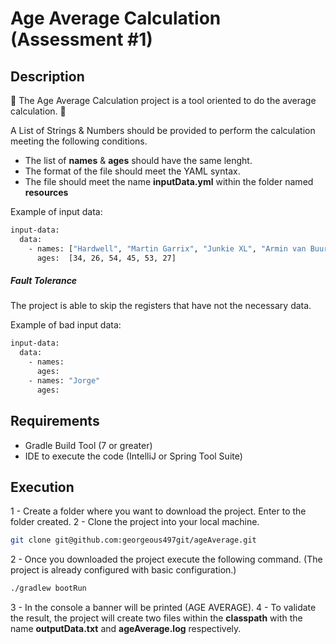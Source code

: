 # Age Average Calculation (Assessment #1)

## Description
🤖 The Age Average Calculation project is a tool oriented to do the average calculation. 🤖

A List of Strings & Numbers should be provided to perform the calculation meeting the following conditions.
- The list of **names** & **ages** should have the same lenght.
- The format of the file should meet the YAML syntax.
- The file should meet the name **inputData.yml** within the folder named **resources**

Example of input data:
```sh
input-data:
  data:
    - names: ["Hardwell", "Martin Garrix", "Junkie XL", "Armin van Buuren", "Tiësto", "Oliver Heldens"]
      ages:  [34, 26, 54, 45, 53, 27]
```

##### Fault Tolerance

The project is able to skip the registers that have not the necessary data.

Example of bad input data:
```sh
input-data:
  data:
    - names:
      ages:
    - names: "Jorge"
      ages:
```
## Requirements
- Gradle Build Tool (7 or greater)
- IDE to execute the code (IntelliJ or Spring Tool Suite)

## Execution
1 - Create a folder where you want to download the project. Enter to the folder created.
2 - Clone the project into your local machine.
```sh
git clone git@github.com:georgeous497git/ageAverage.git
```
2 - Once you downloaded the project execute the following command. (The project is already configured with basic configuration.)
```sh
./gradlew bootRun
```
3 - In the console a banner will be printed (AGE AVERAGE).
4 - To validate the result, the project will create two files within the **classpath** with the name **outputData.txt** and **ageAverage.log** respectively. 
